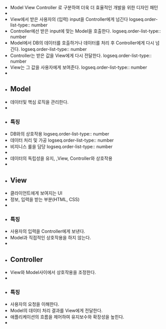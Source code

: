 - Model View Controller 로 구분하여 더욱 더 효율적인 개발을 위한 디자인 패턴
-
- View에서 받은 사용자의 (입력) input을 Controller에게 넘긴다
  logseq.order-list-type:: number
- Controller에선 받은 input에 맞는 Model을 호출한다.
  logseq.order-list-type:: number
- Model에서 DB의 데이터를 호출하거나 데이터를 처리 후 Controller에게 다시 넘긴다.
  logseq.order-list-type:: number
- Controller는 받은 값을 View에게 다시 전달한다.
  logseq.order-list-type:: number
- View는 그 값을 사용자에게 보여준다.
  logseq.order-list-type:: number
-
- ## Model
- 데이터및 핵심 로직을 관리한다.
-
- ### 특징
- DB와의 상호작용
  logseq.order-list-type:: number
- 데이터 처리 및 가공
  logseq.order-list-type:: number
- 비지니스 룰을 담당
  logseq.order-list-type:: number
-
- 데이터의 독립성을 유지, ,View, Controller와 상호작용
-
- ## View
- 클라이언트에게 보여지는 UI
- 정보, 입력을 받는 부분(HTML, CSS)
-
- ### 특징
- 사용자의 입력을 Controller에게 보낸다.
- Model과 직접적인 상호작용을 하지 않는다.
-
- ## Controller
- View와 Model사이에서 상호작용을 조정한다.
-
- ### 특징
- 사용자의 요청을 이해한다.
- Model의 데이터 처리 결과를 View에게 전달한다.
- 애플리케이션의 흐름을 제어하여 유지보수와 확장성을 높힌다.
-